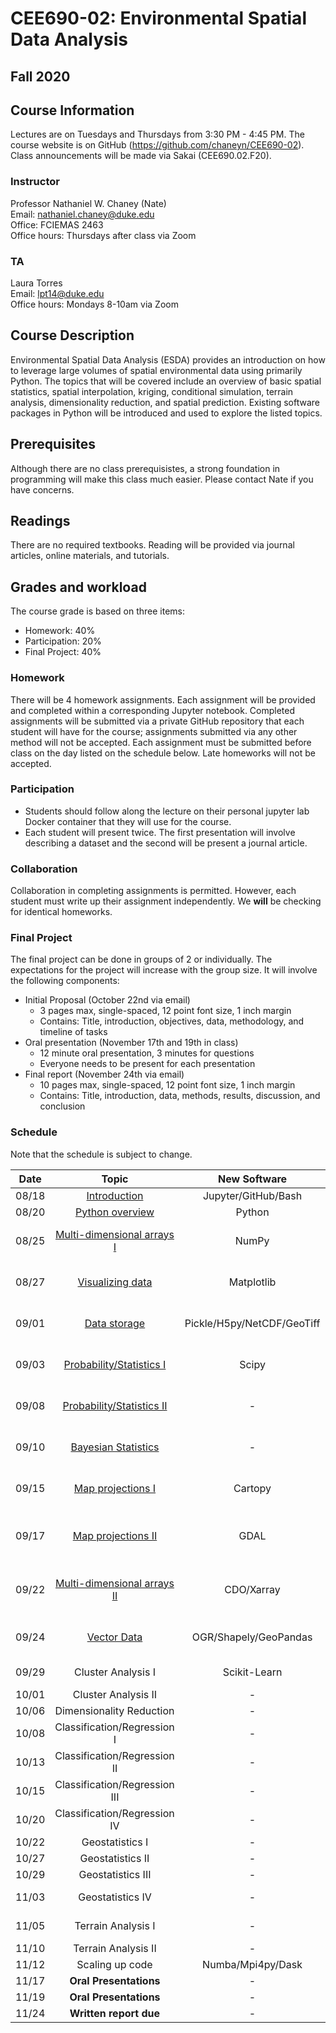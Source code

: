 # CEE690-02: Environmental Spatial Data Analysis
## Fall 2020

## Course Information
Lectures are on Tuesdays and Thursdays from 3:30 PM - 4:45 PM. The course website is on GitHub (https://github.com/chaneyn/CEE690-02). Class announcements will be made via Sakai (CEE690.02.F20).

### Instructor
Professor Nathaniel W. Chaney (Nate)  
Email: nathaniel.chaney@duke.edu  
Office: FCIEMAS 2463  
Office hours: Thursdays after class via Zoom

### TA
Laura Torres  
Email: lpt14@duke.edu   
Office hours: Mondays 8-10am via Zoom  

## Course Description
Environmental Spatial Data Analysis (ESDA) provides an introduction on how to leverage large volumes of spatial environmental data using primarily Python. The topics that will be covered include an overview of basic spatial statistics, spatial interpolation, kriging, conditional simulation, terrain analysis, dimensionality reduction, and spatial prediction. Existing software packages in Python will be introduced and used to explore the listed topics. 

## Prerequisites
Although there are no class prerequisistes, a strong foundation in programming will make this class much easier. Please contact Nate if you have concerns. 

## Readings
There are no required textbooks. Reading will be provided via journal articles, online materials, and tutorials.

## Grades and workload
The course grade is based on three items:
* Homework: 40%
* Participation: 20%
* Final Project: 40%

### Homework
There will be 4 homework assignments. Each assignment will be provided and completed within a corresponding Jupyter notebook. Completed assignments will be submitted via a private GitHub repository that each student will have for the course; assignments submitted via any other method will not be accepted. Each assignment must be submitted before class on the day listed on the schedule below. Late homeworks will not be accepted. 

### Participation
* Students should follow along the lecture on their personal jupyter lab Docker container that they will use for the course. 
* Each student will present twice. The first presentation will involve describing a dataset and the second will be present a journal article. 

### Collaboration
Collaboration in completing assignments is permitted. However, each student must write up their assignment independently. We **will** be checking for identical homeworks. 

### Final Project
The final project can be done in groups of 2 or individually. The expectations for the project will increase with the group size. It will involve the following components:
* Initial Proposal (October 22nd via email)
  * 3 pages max, single-spaced, 12 point font size, 1 inch margin
  * Contains: Title, introduction, objectives, data, methodology, and timeline of tasks
* Oral presentation (November 17th and 19th in class)
  * 12 minute oral presentation, 3 minutes for questions
  * Everyone needs to be present for each presentation
* Final report (November 24th via email)
  * 10 pages max, single-spaced, 12 point font size, 1 inch margin
  * Contains: Title, introduction, data, methods, results, discussion, and conclusion
  
### Schedule
Note that the schedule is subject to change.

|Date|Topic|New Software|Assignments|Article|
|:-:|:-:|:-:|:-:|:-:|
|08/18|[Introduction](https://github.com/chaneyn/ESDA_CEE690-02/blob/master/Lectures/Introduction.pdf)|Jupyter/GitHub/Bash|-|-|
|08/20|[Python overview](https://github.com/chaneyn/ESDA_CEE690-02/blob/master/Lectures/Python_Overview.ipynb)|Python|-|[Lin, J., 2012](https://journals.ametsoc.org/bams/article/93/12/1823/60266/Why-Python-Is-the-Next-Wave-in-Earth-Sciences)|
|08/25|[Multi-dimensional arrays I](https://github.com/chaneyn/ESDA_CEE690-02/blob/master/Lectures/Numpy.ipynb)|NumPy|-|[Lu et al., 2018](https://www.mdpi.com/2220-9964/7/8/313/htm) (Owen Daly)|
|08/27|[Visualizing data](https://github.com/chaneyn/ESDA_CEE690-02/blob/master/Lectures/Visualizing_Data.ipynb)|Matplotlib|-|[Rougier et al., 2014](https://journals.plos.org/ploscompbiol/article?id=10.1371/journal.pcbi.1003833) (Keqi He)|
|09/01|[Data storage](https://github.com/chaneyn/ESDA_CEE690-02/blob/master/Lectures/DataStorage.ipynb)|Pickle/H5py/NetCDF/GeoTiff|-|[Extance, 2016](https://www.nature.com/news/how-dna-could-store-all-the-world-s-data-1.20496) (Laura Torres)|
|09/03|[Probability/Statistics I](https://github.com/chaneyn/ESDA_CEE690-02/blob/master/Lectures/Intro2ProbabilityI.ipynb)|Scipy|-|[Holmes, 2018](https://medium.com/planet-stories/the-explosion-of-geospatial-data-and-the-rise-of-deep-learning-b22aa8fef519) (Celine Robinson)|
|09/08|[Probability/Statistics II](https://github.com/chaneyn/ESDA_CEE690-02/blob/master/Lectures/Intro2ProbabilityII.ipynb)|-|HW #1 due|[Walther and Moore, 2005](https://onlinelibrary.wiley.com/doi/10.1111/j.2005.0906-7590.04112.x) (Sarah Scott)|
|09/10|[Bayesian Statistics](https://cee-az-00.oit.duke.edu:50000/notebooks/ESDA_CEE690-02/Lectures/BayesianStatistics.ipynb)|-|-|[Prathvikumar, 2019](https://towardsdatascience.com/intro-to-bayesian-statistics-5056b43d248d) (Gary Jiang)|
|09/15|[Map projections I](https://github.com/chaneyn/ESDA_CEE690-02/blob/master/Lectures/MapProjectionsI.ipynb)|Cartopy|-|[Lapaine, 2017](https://link.springer.com/chapter/10.1007/978-3-319-51835-0_11) (Lijia Gao)|
|09/17|[Map projections II](https://github.com/chaneyn/ESDA_CEE690-02/blob/master/Lectures/MapProjectionsII.ipynb)|GDAL|-|[Asay, 2020](https://thenewstack.io/gdal-the-open-source-technology-behind-google-maps/) and [Simmon, 2017](https://medium.com/planet-stories/a-gentle-introduction-to-gdal-part-1-a3253eb96082) (Huda Aslam)|
|09/22|[Multi-dimensional arrays II](https://github.com/chaneyn/ESDA_CEE690-02/blob/master/Lectures/MultidimensionalArraysII.ipynb)|CDO/Xarray|-|[Hoyer and Hamman, 2017](https://openresearchsoftware.metajnl.com/articles/10.5334/jors.148/) (Cary Shindell)|
|09/24|[Vector Data](https://github.com/chaneyn/ESDA_CEE690-02/blob/master/Lectures/VectorData.ipynb)|OGR/Shapely/GeoPandas|-|[Kreveld, 2006](https://citeseerx.ist.psu.edu/viewdoc/download?doi=10.1.1.109.2967&rep=rep1&type=pdf#:~:text=The%20research%20area%20of%20computational,an%20algorithm%20solves%20a%20problem.&text=Many%20basic%20problems%20of%20computational,or%20indirect%20use%20to%20GIS.) (Rundong Ji)|
|09/29|Cluster Analysis I|Scikit-Learn|-|TBD (Peiran Wang)|
|10/01|Cluster Analysis II|-|-|TBD|
|10/06|Dimensionality Reduction|-|HW #2 due|-|
|10/08|Classification/Regression I|-|-|TBD (Huda Aslam)|
|10/13|Classification/Regression II|-|-|TBD (Sarah Scott)|
|10/15|Classification/Regression III|-|-|TBD (Celine Robinson)|
|10/20|Classification/Regression IV|-|-|TBD|
|10/22|Geostatistics I|-|**Proposal due**|TBD|
|10/27|Geostatistics II|-|HW #3 due|-|
|10/29|Geostatistics III|-|-|TBD|
|11/03|Geostatistics IV|-|-|TBD (Lijia Gao)|
|11/05|Terrain Analysis I|-|-|TBD (Keqi He)|
|11/10|Terrain Analysis II|-|-|TBD|
|11/12|Scaling up code|Numba/Mpi4py/Dask|-|TBD|
|11/17|**Oral Presentations**|-|-|-| 
|11/19|**Oral Presentations**|-|-|-| 
|11/24|**Written report due**|-|HW #4 due|-| 
